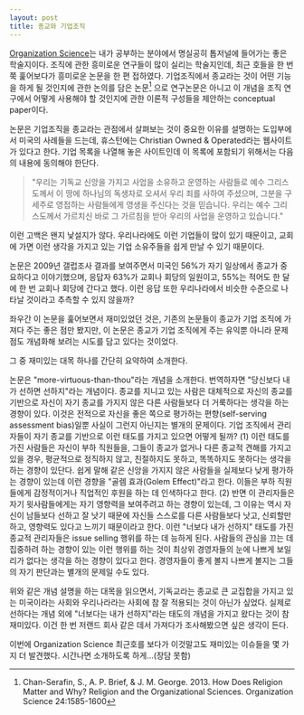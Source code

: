 ```yaml
---
layout: post
title: 종교와 기업조직
---
```




[Organization Science](http://pubsonline.informs.org/journal/orsc)는 내가 공부하는 분야에서 명실공히 톱저널에 들어가는 좋은 학술지이다. 조직에 관한 흥미로운 연구들이 많이 실리는 학술지인데, 최근 호들을 한 번 쭉 훑어보다가 흥미로운 논문을 한 편 접하였다. 기업조직에서 종교라는 것이 어떤 기능을 하게 될 것인지에 관한 논의를 담은 논문[^1] 으로 연구논문은 아니고 이 개념을 조직 연구에서 어떻게 사용해야 할 것인지에 관한 이론적 구성들을 제안하는 conceptual paper이다. 

논문은 기업조직을 종교라는 관점에서 살펴보는 것이 중요한 이유를 설명하는 도입부에서 미국의 사례들을 드는데, 휴스턴에는 Christian Owned & Operated라는 웹사이트가 있다고 한다. 기업 목록을 나열해 놓은 사이트인데 이 목록에 포함되기 위해서는 다음의 내용에 동의해야 한단다.

>"우리는 기독교 신앙을 가지고 사업을 소유하고 운영하는 사람들로 예수 그리스도께서 이 땅에 하나님의 독생자로 오셔서 우리 죄를 사하여 주셨으며, 그분을 구세주로 영접하는 사람들에게 영생을 주신다는 것을 믿습니다. 우리는 예수 그리스도께서 가르치신 바로 그 가르침을 받아 우리의 사업을 운영하고 있습니다."

이런 고백은 왠지 낯설지가 않다. 우리나라에도 이런 기업들이 많이 있기 때문이고, 교회에 가면 이런 생각을 가지고 있는 기업 소유주들을 쉽게 만날 수 있기 때문이다. 

논문은 2009년 갤럽조사 결과를 보여주면서 미국인 56%가 자기 일상에서 종교가 중요하다고 이야기했으며, 응답자 63%가 교회나 회당의 일원이고, 55%는 적어도 한 달에 한 번 교회나 회당에 간다고 했다. 이런 응답 또한 우리나라에서 비슷한 수준으로 나타날 것이라고 추측할 수 있지 않을까? 

좌우간 이 논문을 훑어보면서 재미있었던 것은, 기존의 논문들이 종교가 기업 조직에 가져다 주는 좋은 점만 봤지만, 이 논문은 종교가 기업 조직에게 주는 유익뿐 아니라 문제점도 개념화해 보려는 시도를 담고 있다는 것이었다.

그 중 재미있는 대목 하나를 간단히 요약하여 소개한다. 

논문은 "more-virtuous-than-thou"라는 개념을 소개한다. 번역하자면 "당신보다 내가 선하면 선하지"라는 개념이다. 종교를 지니고 있는 사람은 대체적으로 자신의 종교를 기반으로 자신이 자기 종교를 가지지 않은 다른 사람들보다 더 거룩하다는 생각을 하는 경향이 있다. 이것은 전적으로 자신을 좋은 쪽으로 평가하는 편향(self-serving assessment bias)일뿐 사실이 그런지 아닌지는 별개의 문제이다. 기업 조직에서 관리자들이 자기 종교를 기반으로 이런 태도를 가지고 있으면 어떻게 될까? (1) 이런 태도를 가진 사람들은 자신이 부하 직원들을, 그들이 종교가 없거나 다른 종교적 견해를 가지고 있을 경우, 평균적으로 정직하지 않고, 친절하지도 못하고, 똑똑하지도 못하다는 생각을 하는 경향이 있단다. 쉽게 말해 같은 신앙을 가지지 않은 사람들을 실제보다 낮게 평가하는 경향이 있는데 이런 경향을 "골렘 효과(Golem Effect)"라고 한다. 이들은 부하 직원들에게 감정적이거나 직업적인 후원을 하는 데 인색하다고 한다. (2) 반면 이 관리자들은 자기 윗사람들에게는 자기 영향력을 보여주려고 하는 경향이 있는데, 그 이유는 역시 자신이 남들보다 선하고 잘 낫기 때문에 자신들 스스로를 다른 사람들보다 낫고, 신뢰할만하고, 영향력도 있다고 느끼기 때문이라고 한다. 이런 "너보다 내가 선하지" 태도를 가진 종교적 관리자들은 issue selling 행위를 하는 데 능하게 된다. 사람들의 관심을 끄는 데 집중하려 하는 경향이 있는 이런 행위를 하는 것이 최상위 경영자들의 눈에 나쁘게 보일 리가 없다는 생각을 하는 경향이 있다고 한다. 경영자들이 좋게 볼지 나쁘게 볼지는 그들의 자기 판단과는 별개의 문제일 수도 있다. 

위와 같은 개념 설명을 하는 대목을 읽으면서, 기독교라는 종교로 큰 교집합을 가지고 있는 미국이라는 사회와 우리나라라는 사회에 참 잘 적용되는 것이 아닌가 싶었다. 실제로 선하다는 개념 외에 "너보다는 내가 선하지"라는 태도의 개념을 가지고 왔다는 것이 참 재미있다. 이건 한 번 저랜드 회사 같은 데서 가져다가 조사해봤으면 싶은 생각이 든다. 

이번에 Organization Science 최근호를 보다가 이것말고도 재미있는 이슈들을 몇 가지 더 발견했다. 시간나면 소개하도록 하게...(장담 못함)


[^1]: Chan-Serafin, S., A. P. Brief, & J. M. George. 2013. How Does Religion Matter and Why? Religion and the Organizational Sciences. Organization Science 24:1585-1600
